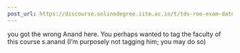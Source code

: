 ```yaml
---
post_url: https://discourse.onlinedegree.iitm.ac.in/t/tds-roe-exam-date-shift/168458/3
---
```

you got the wrong Anand here. You perhaps wanted to tag the faculty of this course s.anand (I’m purposely not tagging him; you may do so)